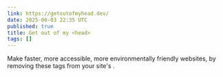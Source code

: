```yaml
---
link: https://getoutofmyhead.dev/
date: 2025-06-03 22:35 UTC
published: true
title: Get out of my <head>
tags: []
---
```


Make faster, more accessible, more environmentally friendly websites, by removing these tags from your site's <head>.
